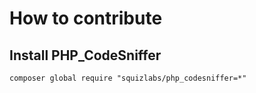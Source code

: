 # How to contribute

## Install PHP_CodeSniffer

`composer global require "squizlabs/php_codesniffer=*"`